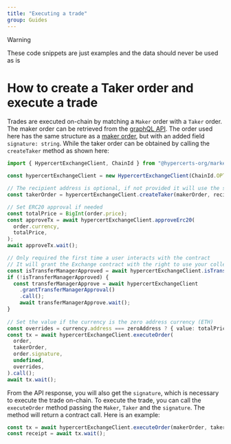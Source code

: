```yaml
---
title: "Executing a trade"
group: Guides
---
```


> [!WARNING]
>
> These code snippets are just examples and the data should never be used as is

# How to create a Taker order and execute a trade

Trades are executed on-chain by matching a `Maker` order with a `Taker` order. The maker order can be retrieved from the [graphQL API](https://api.hypercerts.org/v1/graphql). The order used here has the same structure as a [maker order](../src/types.ts#L116), but with an added field `signature: string`. While the taker order can be obtained by calling the `createTaker` method as shown here:

```ts
import { HypercertExchangeClient, ChainId } from "@hypercerts-org/marketplace-sdk";

const hypercertExchangeClient = new HypercertExchangeClient(ChainId.OPTIMISM, provider, signer);

// The recipient address is optional, if not provided it will use the signer address
const takerOrder = hypercertExchangeClient.createTaker(makerOrder, recipientAddress);

// Set ERC20 approval if needed
const totalPrice = BigInt(order.price);
const approveTx = await hypercertExchangeClient.approveErc20(
  order.currency,
  totalPrice,
);
await approveTx.wait();

// Only required the first time a user interacts with the contract
// It will grant the Exchange contract with the right to use your collections approvals done on the transfer manager.
const isTransferManagerApproved = await hypercertExchangeClient.isTransferManagerApproved();
if (!isTransferManagerApproved) {
  const transferManagerApprove = await hypercertExchangeClient
    .grantTransferManagerApproval()
    .call();
    await transferManagerApprove.wait();
}
    
// Set the value if the currency is the zero address currency (ETH)
const overrides = currency.address === zeroAddress ? { value: totalPrice } : undefined;
const tx = await hypercertExchangeClient.executeOrder(
  order,
  takerOrder,
  order.signature,
  undefined,
  overrides,
).call();
await tx.wait();
```

From the API response, you will also get the `signature`, which is necessary to execute the trade on-chain. To execute the trade, you can call the `executeOrder` method passing the `Maker`, `Taker` and the `signature`. The method will return a contract call. Here is an example:

```ts
const tx = await hypercertExchangeClient.executeOrder(makerOrder, takerOrder, makerOrder.signature).call();
const receipt = await tx.wait();
```

